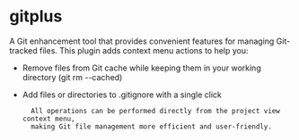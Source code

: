 # gitplus

A Git enhancement tool that provides convenient features for managing Git-tracked files.
This plugin adds context menu actions to help you:
- Remove files from Git cache while keeping them in your working directory (git rm --cached)
- Add files or directories to .gitignore with a single click

        All operations can be performed directly from the project view context menu,
        making Git file management more efficient and user-friendly.